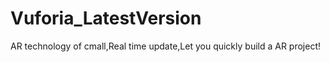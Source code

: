 # Vuforia_LatestVersion
AR technology of cmall,Real time update,Let you quickly build a AR project!

